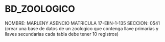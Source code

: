 # BD_ZOOLOGICO
NOMBRE: MARLENY ASENCIO MATRICULA 17-EIIN-1-135 SECCION: 0541 (crear una base de datos de un zoologico que contenga llave primarias y llaves secundarias cada tabla debe tener 10 registros)
